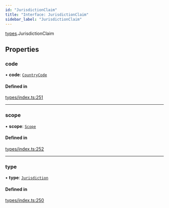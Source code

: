 ```yaml
---
id: "JurisdictionClaim"
title: "Interface: JurisdictionClaim"
sidebar_label: "JurisdictionClaim"
---
```


[types](../../../modules/Types/Types.md).JurisdictionClaim

## Properties

### code

• **code**: [`CountryCode`](../../../enums/Generated/Types/CountryCode/CountryCode.md)

#### Defined in

[types/index.ts:251](https://github.com/PolymeshAssociation/polymesh-sdk/blob/acc2284c/src/types/index.ts#L251)

___

### scope

• **scope**: [`Scope`](../Scope/Scope.md)

#### Defined in

[types/index.ts:252](https://github.com/PolymeshAssociation/polymesh-sdk/blob/acc2284c/src/types/index.ts#L252)

___

### type

• **type**: [`Jurisdiction`](../../../enums/Types/ClaimType/ClaimType.md#jurisdiction)

#### Defined in

[types/index.ts:250](https://github.com/PolymeshAssociation/polymesh-sdk/blob/acc2284c/src/types/index.ts#L250)
